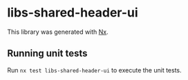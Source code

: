 # libs-shared-header-ui

This library was generated with [Nx](https://nx.dev).

## Running unit tests

Run `nx test libs-shared-header-ui` to execute the unit tests.

